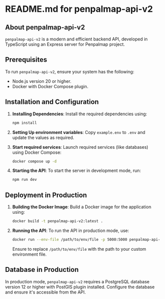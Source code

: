 # README.md for penpalmap-api-v2

## About penpalmap-api-v2

`penpalmap-api-v2` is a modern and efficient backend API, developed in TypeScript using an Express server for Penpalmap project.

## Prerequisites

To run `penpalmap-api-v2`, ensure your system has the following:

- Node.js version 20 or higher.
- Docker with Docker Compose plugin.

## Installation and Configuration

1. **Installing Dependencies**: Install the required dependencies using:

   ```bash
   npm install
   ```

2. **Setting Up environment variables**: Copy `example.env` to `.env` and update the values as required.

3. **Start required services**: Launch required services (like databases) using Docker Compose:

   ```bash
   docker compose up -d
   ```

4. **Starting the API**: To start the server in development mode, run:
   ```bash
   npm run dev
   ```

## Deployment in Production

1. **Building the Docker Image**: Build a Docker image for the application using:

   ```bash
   docker build -t penpalmap-api-v2:latest .
   ```

2. **Running the API**: To run the API in production mode, use:

   ```bash
   docker run --env-file /path/to/env/file -p 5000:5000 penpalmap-api-v2:latest
   ```

   Ensure to replace `/path/to/env/file` with the path to your custom environment file.

## Database in Production

In production mode, `penpalmap-api-v2` requires a PostgreSQL database version 12 or higher with PostGIS plugin installed. Configure the database and ensure it's accessible from the API.
